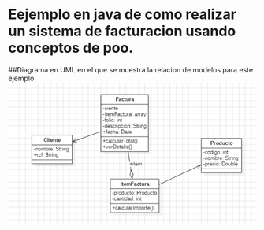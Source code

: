 # Eejemplo en java de como realizar un sistema de facturacion usando conceptos de poo.


##Diagrama en UML en el que se muestra la relacion de modelos para este ejemplo
![Diagrama UML](UML.png)